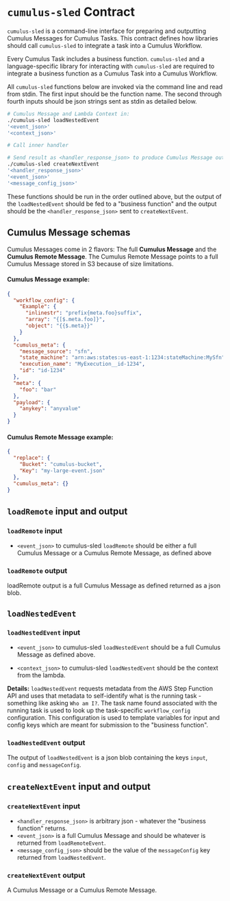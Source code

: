 # `cumulus-sled` Contract

`cumulus-sled` is a command-line interface for preparing and outputting Cumulus Messages for Cumulus Tasks. This contract defines how libraries should call `cumulus-sled` to integrate a task into a Cumulus Workflow.

Every Cumulus Task includes a business function. `cumulus-sled` and a language-specific library for interacting with `cumulus-sled` are required to integrate a business function as a Cumulus Task into a Cumulus Workflow.

All `cumulus-sled` functions below are invoked via the command line and read from stdin. The first input should be the function name. The second through fourth inputs should be json strings sent as stdin as detailed below.

```bash
# Cumulus Message and Lambda Context in:
./cumulus-sled loadNestedEvent
'<event_json>'
'<context_json>'

# Call inner handler

# Send result as <handler_response_json> to produce Cumulus Message out:
./cumulus-sled createNextEvent
'<handler_response_json>'
'<event_json>'
'<message_config_json>'
```

These functions should be run in the order outlined above, but the output of the `loadNestedEvent` should be fed to a "business function" and the output should be the `<handler_response_json>` sent to `createNextEvent`.

## Cumulus Message schemas

Cumulus Messages come in 2 flavors: The full **Cumulus Message** and the **Cumulus Remote Message**. The Cumulus Remote Message points to a full Cumulus Message stored in S3 because of size limitations.

#### Cumulus Message example:

```json
{
  "workflow_config": {
    "Example": {
      "inlinestr": "prefix{meta.foo}suffix",
      "array": "{[$.meta.foo]}",
      "object": "{{$.meta}}"
    }
  },
  "cumulus_meta": {
    "message_source": "sfn",
    "state_machine": "arn:aws:states:us-east-1:1234:stateMachine:MySfn",
    "execution_name": "MyExecution__id-1234",
    "id": "id-1234"
  },
  "meta": {
    "foo": "bar"
  },
  "payload": {
    "anykey": "anyvalue"
  }
}
```

#### Cumulus Remote Message example:

```json
{
  "replace": {
    "Bucket": "cumulus-bucket",
    "Key": "my-large-event.json"
  },
  "cumulus_meta": {}
}
```


## `loadRemote` input and output

### `loadRemote` input

* `<event_json>` to cumulus-sled `loadRemote` should be either a full Cumulus Message or a Cumulus Remote Message, as defined above


### `loadRemote` output

loadRemote output is a full Cumulus Message as defined returned as a json blob.

## `loadNestedEvent`

### `loadNestedEvent` input

* `<event_json>` to cumulus-sled `loadNestedEvent` should be a full Cumulus Message as defined above.

* `<context_json>` to cumulus-sled `loadNestedEvent` should be the context from the lambda.

**Details:** `loadNestedEvent` requests metadata from the AWS Step Function API and uses that metadata to self-identify what is the running task - something like asking `Who am I?`. The task name found associated with the running task is used to look up the task-specific `workflow_config` configuration. This configuration is used to template variables for input and config keys which are meant for submission to the "business function".


### `loadNestedEvent` output

The output of `loadNestedEvent` is a json blob containing the keys `input`, `config` and `messageConfig`.

## `createNextEvent` input and output

### `createNextEvent` input

* `<handler_response_json>` is arbitrary json - whatever the "business function" returns.
* `<event_json>` is a full Cumulus Message and should be whatever is returned from `loadRemoteEvent`.
* `<message_config_json>` should be the value of the `messageConfig` key returned from `loadNestedEvent`.

### `createNextEvent` output

A Cumulus Message or a Cumulus Remote Message.
